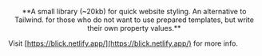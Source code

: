 <p style="text-align:center">  
**A small library (~20kb) for quick website styling. An alternative to Tailwind. for those who do not want to use prepared templates, but write their own property values.**

Visit [https://blick.netlify.app/](https://blick.netlify.app/) for more info.
</p>
